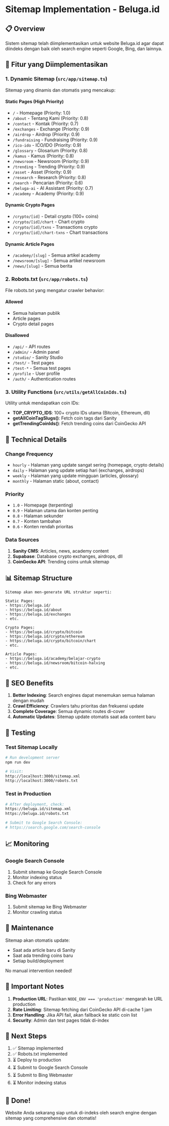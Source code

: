 # Sitemap Implementation - Beluga.id

## 📋 Overview

Sistem sitemap telah diimplementasikan untuk website Beluga.id agar dapat diindeks dengan baik oleh search engine seperti Google, Bing, dan lainnya.

## 🚀 Fitur yang Diimplementasikan

### 1. **Dynamic Sitemap** (`src/app/sitemap.ts`)

Sitemap yang dinamis dan otomatis yang mencakup:

#### **Static Pages** (High Priority)
- `/` - Homepage (Priority: 1.0)
- `/about` - Tentang Kami (Priority: 0.8)
- `/contact` - Kontak (Priority: 0.7)
- `/exchanges` - Exchange (Priority: 0.9)
- `/airdrop` - Airdrop (Priority: 0.9)
- `/fundraising` - Fundraising (Priority: 0.9)
- `/ico-ido` - ICO/IDO (Priority: 0.9)
- `/glossary` - Glosarium (Priority: 0.8)
- `/kamus` - Kamus (Priority: 0.8)
- `/newsroom` - Newsroom (Priority: 0.9)
- `/trending` - Trending (Priority: 0.9)
- `/asset` - Asset (Priority: 0.9)
- `/research` - Research (Priority: 0.8)
- `/search` - Pencarian (Priority: 0.6)
- `/beluga-ai` - AI Assistant (Priority: 0.7)
- `/academy` - Academy (Priority: 0.9)

#### **Dynamic Crypto Pages**
- `/crypto/[id]` - Detail crypto (100+ coins)
- `/crypto/[id]/chart` - Chart crypto
- `/crypto/[id]/txns` - Transactions crypto
- `/crypto/[id]/chart-txns` - Chart transactions

#### **Dynamic Article Pages**
- `/academy/[slug]` - Semua artikel academy
- `/newsroom/[slug]` - Semua artikel newsroom
- `/news/[slug]` - Semua berita

### 2. **Robots.txt** (`src/app/robots.ts`)

File robots.txt yang mengatur crawler behavior:

#### **Allowed**
- Semua halaman publik
- Article pages
- Crypto detail pages

#### **Disallowed**
- `/api/` - API routes
- `/admin/` - Admin panel
- `/studio/` - Sanity Studio
- `/test/` - Test pages
- `/test-*` - Semua test pages
- `/profile` - User profile
- `/auth/` - Authentication routes

### 3. **Utility Functions** (`src/utils/getAllCoinIds.ts`)

Utility untuk mendapatkan coin IDs:

- **TOP_CRYPTO_IDS**: 100+ crypto IDs utama (Bitcoin, Ethereum, dll)
- **getAllCoinTagSlugs()**: Fetch coin tags dari Sanity
- **getTrendingCoinIds()**: Fetch trending coins dari CoinGecko API

## 🔧 Technical Details

### **Change Frequency**
- `hourly` - Halaman yang update sangat sering (homepage, crypto details)
- `daily` - Halaman yang update setiap hari (exchanges, airdrops)
- `weekly` - Halaman yang update mingguan (articles, glossary)
- `monthly` - Halaman static (about, contact)

### **Priority**
- `1.0` - Homepage (terpenting)
- `0.9` - Halaman utama dan konten penting
- `0.8` - Halaman sekunder
- `0.7` - Konten tambahan
- `0.6` - Konten rendah prioritas

### **Data Sources**
1. **Sanity CMS**: Articles, news, academy content
2. **Supabase**: Database crypto exchanges, airdrops, dll
3. **CoinGecko API**: Trending coins untuk sitemap

## 📊 Sitemap Structure

```
Sitemap akan men-generate URL struktur seperti:

Static Pages:
- https://beluga.id/
- https://beluga.id/about
- https://beluga.id/exchanges
- etc.

Crypto Pages:
- https://beluga.id/crypto/bitcoin
- https://beluga.id/crypto/ethereum
- https://beluga.id/crypto/bitcoin/chart
- etc.

Article Pages:
- https://beluga.id/academy/belajar-crypto
- https://beluga.id/newsroom/bitcoin-halving
- etc.
```

## 🎯 SEO Benefits

1. **Better Indexing**: Search engines dapat menemukan semua halaman dengan mudah
2. **Crawl Efficiency**: Crawlers tahu prioritas dan frekuensi update
3. **Complete Coverage**: Semua dynamic routes di-cover
4. **Automatic Updates**: Sitemap update otomatis saat ada content baru

## 🧪 Testing

### Test Sitemap Locally
```bash
# Run development server
npm run dev

# Visit:
http://localhost:3000/sitemap.xml
http://localhost:3000/robots.txt
```

### Test in Production
```bash
# After deployment, check:
https://beluga.id/sitemap.xml
https://beluga.id/robots.txt

# Submit to Google Search Console:
# https://search.google.com/search-console
```

## 📈 Monitoring

### Google Search Console
1. Submit sitemap ke Google Search Console
2. Monitor indexing status
3. Check for any errors

### Bing Webmaster
1. Submit sitemap ke Bing Webmaster
2. Monitor crawling status

## 🔄 Maintenance

Sitemap akan otomatis update:
- Saat ada article baru di Sanity
- Saat ada trending coins baru
- Setiap build/deployment

No manual intervention needed!

## 🚨 Important Notes

1. **Production URL**: Pastikan `NODE_ENV === 'production'` mengarah ke URL production
2. **Rate Limiting**: Sitemap fetching dari CoinGecko API di-cache 1 jam
3. **Error Handling**: Jika API fail, akan fallback ke static coin list
4. **Security**: Admin dan test pages tidak di-index

## 📝 Next Steps

1. ✅ Sitemap implemented
2. ✅ Robots.txt implemented
3. ⏳ Deploy to production
4. ⏳ Submit to Google Search Console
5. ⏳ Submit to Bing Webmaster
6. ⏳ Monitor indexing status

## 🎉 Done!

Website Anda sekarang siap untuk di-indeks oleh search engine dengan sitemap yang comprehensive dan otomatis!





